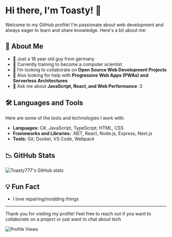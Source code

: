 # Hi there, I'm Toasty! 👋

Welcome to my GitHub profile! I'm passionate about web development and always eager to learn and share knowledge. Here's a bit about me:

## 🚀 About Me

- 🥨 Just a 18 year old guy from germany
- 🌱 Currently training to become a computer scientist
- 👯 I’m looking to collaborate on **Open Source Web Development Projects**
- 🤔 Also looking for help with **Progressive Web Apps (PWAs) and Serverless Architectures**
- 💬 Ask me about **JavaScript, React, and Web Performance** :3

## 🛠️ Languages and Tools

Here are some of the tools and technologies I work with:

- **Languages:** C#, JavaScript, TypeScript, HTML, CSS
- **Frameworks and Libraries:** .NET, React, Node.js, Express, Next.js
- **Tools:** Git, Docker, VS Code, Webpack

## 📉 GitHub Stats

![Toasty777's GitHub stats](https://github-readme-stats.vercel.app/api?username=Toasty777&show_icons=true&theme=radical)

## 💡 Fun Fact

- I love repairing/modding things

---

Thank you for visiting my profile! Feel free to reach out if you want to collaborate on a project or just want to chat about tech

![Profile Views](https://komarev.com/ghpvc/?username=Toasty777&color=blue)
